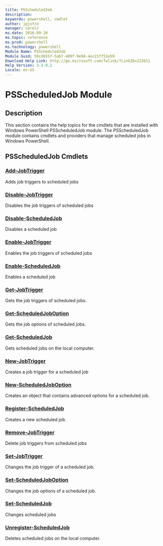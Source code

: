 ```yaml
---
title: PSScheduledJob
description: 
keywords: powershell, cmdlet
author: jpjofre
manager: carolz
ms.date: 2016-09-20
ms.topic: reference
ms.prod: powershell
ms.technology: powershell
Module Name: PSScheduledJob
Module Guid: 50cdb55f-5ab7-489f-9e94-4ec21ff51e59
Download Help Link: http://go.microsoft.com/fwlink/?LinkID=223911
Help Version: 3.3.0.2
Locale: en-US
---
```


# PSScheduledJob Module
## Description
This section contains the help topics for the cmdlets that are installed with Windows PowerShell PSScheduledJob module. The PSScheduledJob module contains cmdlets and providers that manage scheduled jobs in Windows PowerShell.

## PSScheduledJob Cmdlets
### [Add-JobTrigger](Add-JobTrigger.md)
Adds job triggers to scheduled jobs


### [Disable-JobTrigger](Disable-JobTrigger.md)
Disables the job triggers of scheduled jobs


### [Disable-ScheduledJob](Disable-ScheduledJob.md)
Disables a scheduled job


### [Enable-JobTrigger](Enable-JobTrigger.md)
Enables the job triggers of scheduled jobs


### [Enable-ScheduledJob](Enable-ScheduledJob.md)
Enables a scheduled job


### [Get-JobTrigger](Get-JobTrigger.md)
Gets the job triggers of scheduled jobs.


### [Get-ScheduledJobOption](Get-ScheduledJobOption.md)
Gets the job options of scheduled jobs.


### [Get-ScheduledJob](Get-ScheduledJob.md)
Gets scheduled jobs on the local computer.


### [New-JobTrigger](New-JobTrigger.md)
Creates a job trigger for a scheduled job


### [New-ScheduledJobOption](New-ScheduledJobOption.md)
Creates an object that contains advanced options for a scheduled job.


### [Register-ScheduledJob](Register-ScheduledJob.md)
Creates a new scheduled job.


### [Remove-JobTrigger](Remove-JobTrigger.md)
Delete job triggers from scheduled jobs


### [Set-JobTrigger](Set-JobTrigger.md)
Changes the job trigger of a scheduled job.


### [Set-ScheduledJobOption](Set-ScheduledJobOption.md)
Changes the job options of a scheduled job.


### [Set-ScheduledJob](Set-ScheduledJob.md)
Changes scheduled jobs


### [Unregister-ScheduledJob](Unregister-ScheduledJob.md)
Deletes scheduled jobs on the local computer.

